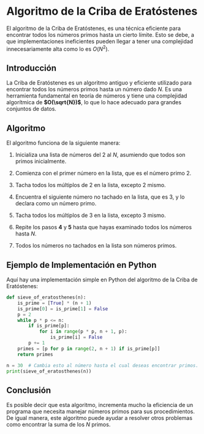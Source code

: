 # Algoritmo de la Criba de Eratóstenes

El algoritmo de la Criba de Eratóstenes, es una técnica eficiente para encontrar todos los números primos hasta un cierto límite. Esto se debe, a que implementaciones ineficientes pueden llegar a tener una complejidad innecesariamente alta como lo es $O(N^2)$.

## Introducción

La Criba de Eratóstenes es un algoritmo antiguo y eficiente utilizado para encontrar todos los números primos hasta un número dado $N$. Es una herramienta fundamental en teoría de números y tiene una complejidad algorítmica de **$O(\sqrt{N})$**, lo que lo hace adecuado para grandes conjuntos de datos.

## Algoritmo

El algoritmo funciona de la siguiente manera:

1. Inicializa una lista de números del 2 al $N$, asumiendo que todos son primos inicialmente.

2. Comienza con el primer número en la lista, que es el número primo $2$.

3. Tacha todos los múltiplos de $2$ en la lista, excepto $2$ mismo.

4. Encuentra el siguiente número no tachado en la lista, que es $3$, y lo declara como un número primo.

5. Tacha todos los múltiplos de $3$ en la lista, excepto $3$ mismo.

6. Repite los pasos **$4$** y **$5$** hasta que hayas examinado todos los números hasta $N$.

7. Todos los números no tachados en la lista son números primos.

## Ejemplo de Implementación en Python

Aquí hay una implementación simple en Python del algoritmo de la Criba de Eratóstenes:

```python
def sieve_of_eratosthenes(n):
    is_prime = [True] * (n + 1)
    is_prime[0] = is_prime[1] = False
    p = 2
    while p * p <= n:
        if is_prime[p]:
            for i in range(p * p, n + 1, p):
                is_prime[i] = False
        p += 1
    primes = [p for p in range(2, n + 1) if is_prime[p]]
    return primes

n = 30  # Cambia esto al número hasta el cual deseas encontrar primos.
print(sieve_of_eratosthenes(n))

```

## Conclusión

Es posible decir que esta algoritmo, incrementa mucho la eficiencia de un programa que necesita manejar números primos para sus procedimientos. De igual manera, este algoritmo puede ayudar a resolver otros problemas como encontrar la suma de los $N$ primos.
